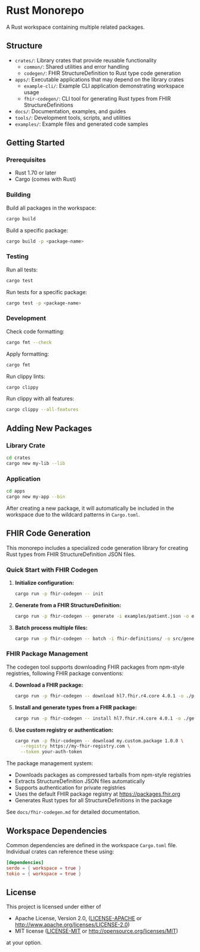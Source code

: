 # Rust Monorepo

A Rust workspace containing multiple related packages.

## Structure

- `crates/`: Library crates that provide reusable functionality
  - `common/`: Shared utilities and error handling
  - `codegen/`: FHIR StructureDefinition to Rust type code generation
- `apps/`: Executable applications that may depend on the library crates
  - `example-cli/`: Example CLI application demonstrating workspace usage
  - `fhir-codegen/`: CLI tool for generating Rust types from FHIR StructureDefinitions
- `docs/`: Documentation, examples, and guides
- `tools/`: Development tools, scripts, and utilities
- `examples/`: Example files and generated code samples

## Getting Started

### Prerequisites

- Rust 1.70 or later
- Cargo (comes with Rust)

### Building

Build all packages in the workspace:

```bash
cargo build
```

Build a specific package:

```bash
cargo build -p <package-name>
```

### Testing

Run all tests:

```bash
cargo test
```

Run tests for a specific package:

```bash
cargo test -p <package-name>
```

### Development

Check code formatting:

```bash
cargo fmt --check
```

Apply formatting:

```bash
cargo fmt
```

Run clippy lints:

```bash
cargo clippy
```

Run clippy with all features:

```bash
cargo clippy --all-features
```

## Adding New Packages

### Library Crate

```bash
cd crates
cargo new my-lib --lib
```

### Application

```bash
cd apps
cargo new my-app --bin
```

After creating a new package, it will automatically be included in the workspace due to the wildcard patterns in `Cargo.toml`.

## FHIR Code Generation

This monorepo includes a specialized code generation library for creating Rust types from FHIR StructureDefinition JSON files.

### Quick Start with FHIR Codegen

1. **Initialize configuration:**
   ```bash
   cargo run -p fhir-codegen -- init
   ```

2. **Generate from a FHIR StructureDefinition:**
   ```bash
   cargo run -p fhir-codegen -- generate -i examples/patient.json -o examples/patient.rs
   ```

3. **Batch process multiple files:**
   ```bash
   cargo run -p fhir-codegen -- batch -i fhir-definitions/ -o src/generated/
   ```

### FHIR Package Management

The codegen tool supports downloading FHIR packages from npm-style registries, following FHIR package conventions:

4. **Download a FHIR package:**
   ```bash
   cargo run -p fhir-codegen -- download hl7.fhir.r4.core 4.0.1 -o ./packages/
   ```

5. **Install and generate types from a FHIR package:**
   ```bash
   cargo run -p fhir-codegen -- install hl7.fhir.r4.core 4.0.1 -o ./generated/
   ```

6. **Use custom registry or authentication:**
   ```bash
   cargo run -p fhir-codegen -- download my.custom.package 1.0.0 \
     --registry https://my-fhir-registry.com \
     --token your-auth-token
   ```

The package management system:
- Downloads packages as compressed tarballs from npm-style registries
- Extracts StructureDefinition JSON files automatically
- Supports authentication for private registries
- Uses the default FHIR package registry at https://packages.fhir.org
- Generates Rust types for all StructureDefinitions in the package

See `docs/fhir-codegen.md` for detailed documentation.

## Workspace Dependencies

Common dependencies are defined in the workspace `Cargo.toml` file. Individual crates can reference these using:

```toml
[dependencies]
serde = { workspace = true }
tokio = { workspace = true }
```

## License

This project is licensed under either of

- Apache License, Version 2.0, ([LICENSE-APACHE](LICENSE-APACHE) or http://www.apache.org/licenses/LICENSE-2.0)
- MIT license ([LICENSE-MIT](LICENSE-MIT) or http://opensource.org/licenses/MIT)

at your option.
